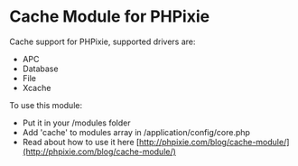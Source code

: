 Cache Module for PHPixie
====================

Cache support for PHPixie, supported drivers are:
* APC
* Database
* File
* Xcache

To use this module:
* Put it in your /modules folder
* Add 'cache' to modules array in /application/config/core.php
* Read about how to use it here [http://phpixie.com/blog/cache-module/](http://phpixie.com/blog/cache-module/)
